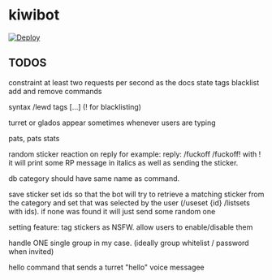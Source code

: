 # kiwibot
[![Deploy](https://www.herokucdn.com/deploy/button.svg)](https://heroku.com/deploy?template=https://github.com/drake-321/kiwibot/tree/master)


## TODOS
constraint at least two requests per second as the docs state
tags blacklist add and remove commands

syntax
/lewd tags [...]  (! for blacklisting)

turret or glados appear sometimes whenever users are typing

pats, pats stats

random sticker reaction on reply
for example: reply: /fuckoff
/fuckoff!
with ! it will print some RP message in italics as well as sending the sticker.

db category should have same name as command.

save sticker set ids so that the bot will try to retrieve a matching sticker from the
category and set that was selected by the user (/useset {id} /listsets with ids). if none was found it will just send
some random one

setting feature: tag stickers as NSFW. allow users to enable/disable them

handle ONE single group in my case. (ideally group whitelist / password when invited)

hello command that sends a turret "hello" voice messagee
